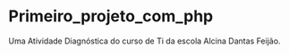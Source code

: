 # Primeiro_projeto_com_php

Uma Atividade Diagnóstica do curso de Ti da escola Alcina Dantas Feijão. 
